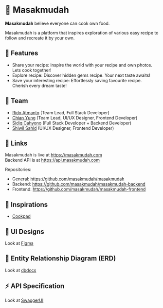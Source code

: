 # 🍳 Masakmudah

**Masakmudah** believe everyone can cook own food.

Masakmudah is a platform that inspires exploration of various easy recipe to follow and recreate it by your own.

## 🌟 Features

- Share your recipe: Inspire the world with your recipe and own photos. Lets cook together!
- Explore recipe: Discover hidden gems recipe. Your next taste awaits!
- Save your interesting recipe: Effortlessly saving favourite recipe. Cherish every dream taste!

## 🤝 Team

- [Rido Atmanto](https://github.com/ridoatmanto) (Team Lead, Full Stack Developer)
- [Chian Yung](https://github.com/chianyungcode) (Team Lead, UI/UX Designer, Frontend Developer)
- [Sidiq Cahyono](https://github.com/sidiqcahyono83) (Full Stack Developer + Backend Developer)
- [Shiwil Sahid](https://github.com/shiwilsahid) (UI/UX Designer, Frontend Developer)

## 🔗 Links

Masakmudah is live at <https://masakmudah.com>  
Backend API is at <https://api.masakmudah.com>

Repositories:

- General: <https://github.com/masakmudah/masakmudah>
- Backend: <https://github.com/masakmudah/masakmudah-backend>
- Frontend: <https://github.com/masakmudah/masakmudah-frontend>

## 🔎 Inspirations

- [Cookpad](https://cookpad.com)

## 🎨 UI Designs

Look at [Figma](https://www.figma.com/design/hcYwfXGBenPH999pNQJ7wl/masakmudah)

## 🔀 Entity Relationship Diagram (ERD)

Look at [dbdocs](https://dbdocs.io/masakmudah.com/masakmudah?view=relationships)

## ⚡ API Specification

Look at [SwaggerUI](https://api.masakmudah.com/ui)
